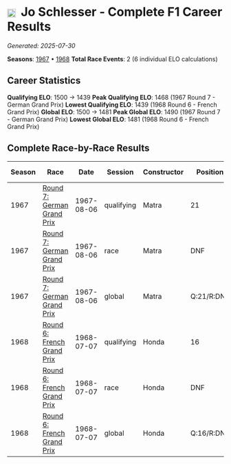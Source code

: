 # <img src="https://upload.wikimedia.org/wikipedia/commons/c/c3/Flag_of_France.svg" alt="France" width="20" height="auto" style="vertical-align: middle; margin-right: 5px;" onerror="this.outerHTML='🇫🇷'; this.style.marginRight='5px';"/> Jo Schlesser - Complete F1 Career Results

*Generated: 2025-07-30*

**Seasons**: [1967](../results/1967-season-report.md) • [1968](../results/1968-season-report.md)
**Total Race Events**: 2 (6 individual ELO calculations)

## Career Statistics

**Qualifying ELO**: 1500 → 1439
**Peak Qualifying ELO**: 1468 (1967 Round 7 - German Grand Prix)
**Lowest Qualifying ELO**: 1439 (1968 Round 6 - French Grand Prix)
**Global ELO**: 1500 → 1481
**Peak Global ELO**: 1490 (1967 Round 7 - German Grand Prix)
**Lowest Global ELO**: 1481 (1968 Round 6 - French Grand Prix)

## Complete Race-by-Race Results

| Season | Race | Date | Session | Constructor | Position | Starting ELO | ELO Change | Final ELO | Teammate |
|--------|------|------|---------|-------------|----------|--------------|------------|-----------|----------|
| 1967 | [Round 7: German Grand Prix](../results/1967-season-report.md#round-7-german-grand-prix) | 1967-08-06 | qualifying | Matra | 21 | 1500 | -32 | 1468 | Jacky Ickx |
| 1967 | [Round 7: German Grand Prix](../results/1967-season-report.md#round-7-german-grand-prix) | 1967-08-06 | race | Matra | DNF | 1500 | N/A | 1500 | Jacky Ickx |
| 1967 | [Round 7: German Grand Prix](../results/1967-season-report.md#round-7-german-grand-prix) | 1967-08-06 | global | Matra | Q:21/R:DNF | 1500 | -10 | 1490 | Jacky Ickx |
| 1968 | [Round 6: French Grand Prix](../results/1968-season-report.md#round-6-french-grand-prix) | 1968-07-07 | qualifying | Honda | 16 | 1468 | -29 | 1439 | <img src="https://upload.wikimedia.org/wikipedia/commons/thumb/8/83/Flag_of_the_United_Kingdom_%283-5%29.svg/512px-Flag_of_the_United_Kingdom_%283-5%29.svg.png?20250726143817" alt="United Kingdom" width="20" height="auto" style="vertical-align: middle; margin-right: 5px;" onerror="this.outerHTML='🇬🇧'; this.style.marginRight='5px';"/> John Surtees |
| 1968 | [Round 6: French Grand Prix](../results/1968-season-report.md#round-6-french-grand-prix) | 1968-07-07 | race | Honda | DNF | 1500 | N/A | 1500 | <img src="https://upload.wikimedia.org/wikipedia/commons/thumb/8/83/Flag_of_the_United_Kingdom_%283-5%29.svg/512px-Flag_of_the_United_Kingdom_%283-5%29.svg.png?20250726143817" alt="United Kingdom" width="20" height="auto" style="vertical-align: middle; margin-right: 5px;" onerror="this.outerHTML='🇬🇧'; this.style.marginRight='5px';"/> John Surtees |
| 1968 | [Round 6: French Grand Prix](../results/1968-season-report.md#round-6-french-grand-prix) | 1968-07-07 | global | Honda | Q:16/R:DNF | 1490 | -9 | 1481 | <img src="https://upload.wikimedia.org/wikipedia/commons/thumb/8/83/Flag_of_the_United_Kingdom_%283-5%29.svg/512px-Flag_of_the_United_Kingdom_%283-5%29.svg.png?20250726143817" alt="United Kingdom" width="20" height="auto" style="vertical-align: middle; margin-right: 5px;" onerror="this.outerHTML='🇬🇧'; this.style.marginRight='5px';"/> John Surtees |
